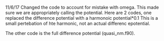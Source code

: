 11/6/17
Changed the code to account for mistake with omega.
This made sure we are appropriately calling the potential.
Here are 2 codes, one replaced the difference potential with a harmonoic potential*0.1
This is a small pertebation of hte harmonic, not an actual differenc epotential. 

The other code is the full difference potential (quasi_nm.f90). 
